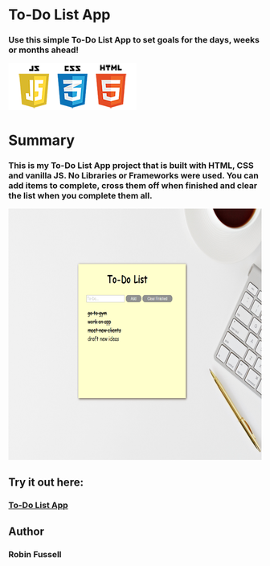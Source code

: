  # To-Do List App

### Use this simple To-Do List App to set goals for the days, weeks or months ahead!

 <img src="images/frontend2.png"   title="HTML5 Powered">

 


#  Summary
### This is my To-Do List App project that is built with HTML, CSS and vanilla JS. No Libraries or Frameworks were used. You can add items to complete, cross them off when finished and clear the list when you complete them all.



<img src="images/last.png" height= 500  title="HTML5 Powered">

## Try it out here:    
### [To-Do List App](https://rfussell17.github.io/To-Do/)

## Author
### Robin Fussell
